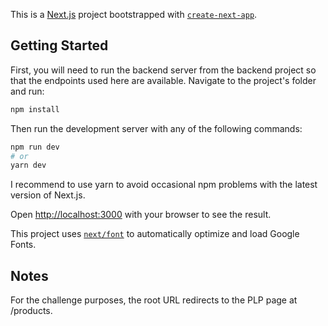 This is a [Next.js](https://nextjs.org/) project bootstrapped with [`create-next-app`](https://github.com/vercel/next.js/tree/canary/packages/create-next-app).

## Getting Started

First, you will need to run the backend server from the backend project so that the endpoints used here are available.
Navigate to the project's folder and run:

```bash
npm install
```

Then run the development server with any of the following commands:

```bash
npm run dev
# or
yarn dev

```

I recommend to use yarn to avoid occasional npm problems with the latest version of Next.js.

Open [http://localhost:3000](http://localhost:3000) with your browser to see the result.

This project uses [`next/font`](https://nextjs.org/docs/basic-features/font-optimization) to automatically optimize and load Google Fonts.

## Notes

For the challenge purposes, the root URL redirects to the PLP page at /products.
